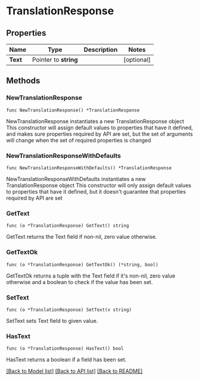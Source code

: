 # TranslationResponse

## Properties

Name | Type | Description | Notes
------------ | ------------- | ------------- | -------------
**Text** | Pointer to **string** |  | [optional] 

## Methods

### NewTranslationResponse

`func NewTranslationResponse() *TranslationResponse`

NewTranslationResponse instantiates a new TranslationResponse object
This constructor will assign default values to properties that have it defined,
and makes sure properties required by API are set, but the set of arguments
will change when the set of required properties is changed

### NewTranslationResponseWithDefaults

`func NewTranslationResponseWithDefaults() *TranslationResponse`

NewTranslationResponseWithDefaults instantiates a new TranslationResponse object
This constructor will only assign default values to properties that have it defined,
but it doesn't guarantee that properties required by API are set

### GetText

`func (o *TranslationResponse) GetText() string`

GetText returns the Text field if non-nil, zero value otherwise.

### GetTextOk

`func (o *TranslationResponse) GetTextOk() (*string, bool)`

GetTextOk returns a tuple with the Text field if it's non-nil, zero value otherwise
and a boolean to check if the value has been set.

### SetText

`func (o *TranslationResponse) SetText(v string)`

SetText sets Text field to given value.

### HasText

`func (o *TranslationResponse) HasText() bool`

HasText returns a boolean if a field has been set.


[[Back to Model list]](../README.md#documentation-for-models) [[Back to API list]](../README.md#documentation-for-api-endpoints) [[Back to README]](../README.md)


